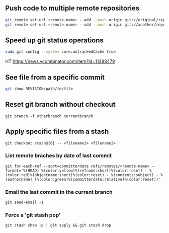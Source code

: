## Push code to multiple remote repositories
```bash
git remote set-url <remote-name> --add --push origin git://original/repo.git
git remote set-url <remote-name> --add --push origin git://another/repo.git
```


## Speed up git status operations
```bash
sudo git config --system core.untrackedCache true
```
HT https://news.ycombinator.com/item?id=11388479


## See file from a specific commit
```bash
git show REVISION:path/to/file
```


## Reset git branch without checkout
```
git branch -f otherbranch currentbranch
```


## Apply specific files from a stash
```
git checkout stash@{0} -- <filename1> <filename2>
```

### List remote braches by date of last commit
```
git for-each-ref --sort=committerdate refs/remotes/<remote-name> --format='%(HEAD) %(color:yellow)%(refname:short)%(color:reset) - %(color:red)%(objectname:short)%(color:reset) - %(contents:subject) - %(authorname) (%(color:green)%(committerdate:relative)%(color:reset))'
```

### Email the last commit in the current branch
```
git send-email -1

```

### Force a 'git stash pop'
```
git stash show -p | git apply && git stash drop

```
